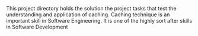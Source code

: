 This project directory holds the solution the project tasks that test the understanding and application of caching. Caching technique is an important skill in Software Engineering. It is one of the highly sort after skills in Software Development
